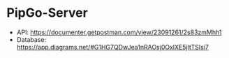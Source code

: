 # PipGo-Server
 - API: https://documenter.getpostman.com/view/23091261/2s83zmMhh1
 - Database: https://app.diagrams.net/#G1HG7QDwJea1nRAOsj0OxlXE5jItTSIsi7
